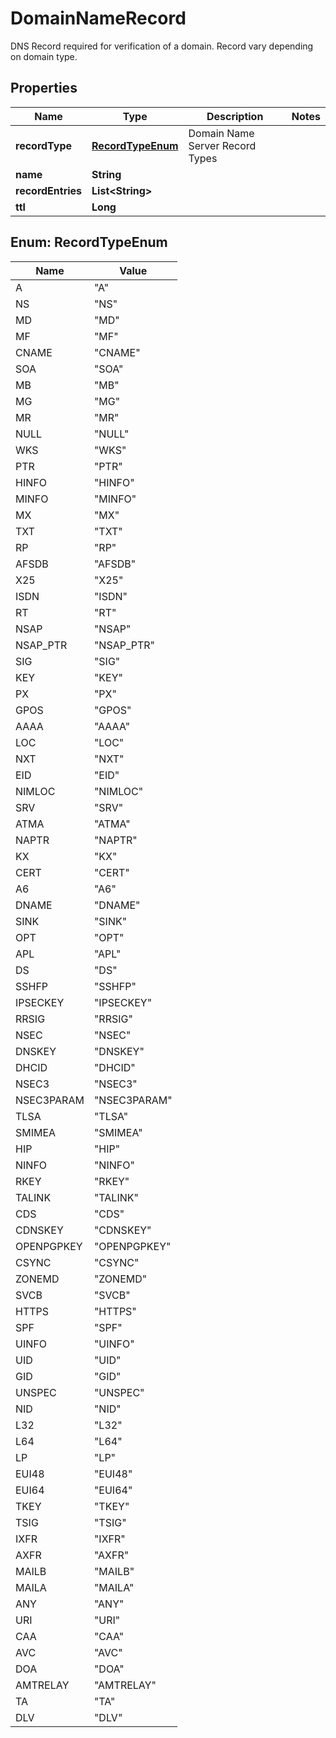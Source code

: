 

# DomainNameRecord

DNS Record required for verification of a domain. Record vary depending on domain type.
## Properties

Name | Type | Description | Notes
------------ | ------------- | ------------- | -------------
**recordType** | [**RecordTypeEnum**](#RecordTypeEnum) | Domain Name Server Record Types | 
**name** | **String** |  | 
**recordEntries** | **List&lt;String&gt;** |  | 
**ttl** | **Long** |  | 



## Enum: RecordTypeEnum

Name | Value
---- | -----
A | &quot;A&quot;
NS | &quot;NS&quot;
MD | &quot;MD&quot;
MF | &quot;MF&quot;
CNAME | &quot;CNAME&quot;
SOA | &quot;SOA&quot;
MB | &quot;MB&quot;
MG | &quot;MG&quot;
MR | &quot;MR&quot;
NULL | &quot;NULL&quot;
WKS | &quot;WKS&quot;
PTR | &quot;PTR&quot;
HINFO | &quot;HINFO&quot;
MINFO | &quot;MINFO&quot;
MX | &quot;MX&quot;
TXT | &quot;TXT&quot;
RP | &quot;RP&quot;
AFSDB | &quot;AFSDB&quot;
X25 | &quot;X25&quot;
ISDN | &quot;ISDN&quot;
RT | &quot;RT&quot;
NSAP | &quot;NSAP&quot;
NSAP_PTR | &quot;NSAP_PTR&quot;
SIG | &quot;SIG&quot;
KEY | &quot;KEY&quot;
PX | &quot;PX&quot;
GPOS | &quot;GPOS&quot;
AAAA | &quot;AAAA&quot;
LOC | &quot;LOC&quot;
NXT | &quot;NXT&quot;
EID | &quot;EID&quot;
NIMLOC | &quot;NIMLOC&quot;
SRV | &quot;SRV&quot;
ATMA | &quot;ATMA&quot;
NAPTR | &quot;NAPTR&quot;
KX | &quot;KX&quot;
CERT | &quot;CERT&quot;
A6 | &quot;A6&quot;
DNAME | &quot;DNAME&quot;
SINK | &quot;SINK&quot;
OPT | &quot;OPT&quot;
APL | &quot;APL&quot;
DS | &quot;DS&quot;
SSHFP | &quot;SSHFP&quot;
IPSECKEY | &quot;IPSECKEY&quot;
RRSIG | &quot;RRSIG&quot;
NSEC | &quot;NSEC&quot;
DNSKEY | &quot;DNSKEY&quot;
DHCID | &quot;DHCID&quot;
NSEC3 | &quot;NSEC3&quot;
NSEC3PARAM | &quot;NSEC3PARAM&quot;
TLSA | &quot;TLSA&quot;
SMIMEA | &quot;SMIMEA&quot;
HIP | &quot;HIP&quot;
NINFO | &quot;NINFO&quot;
RKEY | &quot;RKEY&quot;
TALINK | &quot;TALINK&quot;
CDS | &quot;CDS&quot;
CDNSKEY | &quot;CDNSKEY&quot;
OPENPGPKEY | &quot;OPENPGPKEY&quot;
CSYNC | &quot;CSYNC&quot;
ZONEMD | &quot;ZONEMD&quot;
SVCB | &quot;SVCB&quot;
HTTPS | &quot;HTTPS&quot;
SPF | &quot;SPF&quot;
UINFO | &quot;UINFO&quot;
UID | &quot;UID&quot;
GID | &quot;GID&quot;
UNSPEC | &quot;UNSPEC&quot;
NID | &quot;NID&quot;
L32 | &quot;L32&quot;
L64 | &quot;L64&quot;
LP | &quot;LP&quot;
EUI48 | &quot;EUI48&quot;
EUI64 | &quot;EUI64&quot;
TKEY | &quot;TKEY&quot;
TSIG | &quot;TSIG&quot;
IXFR | &quot;IXFR&quot;
AXFR | &quot;AXFR&quot;
MAILB | &quot;MAILB&quot;
MAILA | &quot;MAILA&quot;
ANY | &quot;ANY&quot;
URI | &quot;URI&quot;
CAA | &quot;CAA&quot;
AVC | &quot;AVC&quot;
DOA | &quot;DOA&quot;
AMTRELAY | &quot;AMTRELAY&quot;
TA | &quot;TA&quot;
DLV | &quot;DLV&quot;




